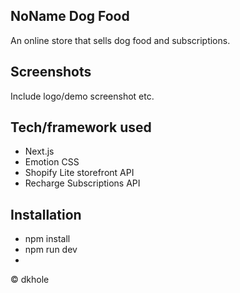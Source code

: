 ## NoName Dog Food
An online store that sells dog food and subscriptions.

## Screenshots
Include logo/demo screenshot etc.

## Tech/framework used
- Next.js
- Emotion CSS
- Shopify Lite storefront API
- Recharge Subscriptions API

## Installation
- npm install
- npm run dev
- 
© dkhole
